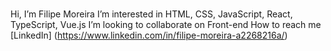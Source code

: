 ### 
 Hi, I’m Filipe Moreira 
I’m interested in HTML, CSS, JavaScript, React, TypeScript, Vue.js
I’m looking to collaborate on Front-end
How to reach me [LinkedIn] (https://www.linkedin.com/in/filipe-moreira-a2268216a/)  
